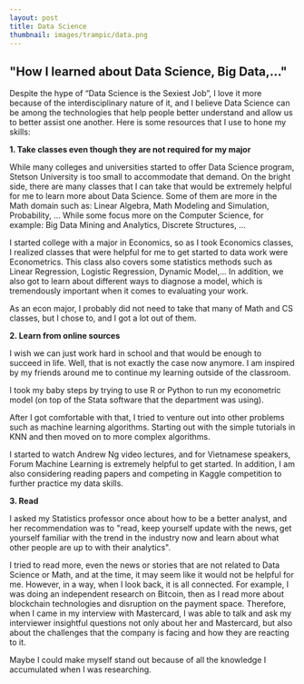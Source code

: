 ```yaml
---
layout: post
title: Data Science
thumbnail: images/trampic/data.png
---
```


## "How I learned about Data Science, Big Data,..."

Despite the hype of “Data Science is the Sexiest Job”, I love it more because of the interdisciplinary nature of it, and I believe Data Science can be among the technologies that help people better understand and allow us to better assist one another. Here is some resources that I use to hone my skills:


__1. Take classes even though they are not required for my major__


While many colleges and universities started to offer Data Science program, Stetson University is too small to accommodate that demand. On the bright side, there are many classes that I can take that would be extremely helpful for me to learn more about Data Science. Some of them are more in the Math domain such as: Linear Algebra, Math Modeling and Simulation, Probability, … While some focus more on the Computer Science, for example: Big Data Mining and Analytics, Discrete Structures, …

I started college with a major in Economics, so as I took Economics classes, I realized classes that were helpful for me to get started to data work were Econometrics. This class also covers some statistics methods such as Linear Regression, Logistic Regression, Dynamic Model,... In addition, we also got to learn about different ways to diagnose a model, which is tremendously important when it comes to evaluating your work.

As an econ major, I probably did not need to take that many of Math and CS classes, but I chose to, and I got a lot out of them.


__2. Learn from online sources__


I wish we can just work hard in school and that would be enough to succeed in life. Well, that is not exactly the case now anymore. I am inspired by my friends around me to continue my learning outside of the classroom.

I took my baby steps by trying to use R or Python to run my econometric model (on top of the Stata software that the department was using).

After I got comfortable with that, I tried to venture out into other problems such as machine learning algorithms. Starting out with the simple tutorials in KNN and then moved on to more complex algorithms.

I started to watch Andrew Ng video lectures, and for Vietnamese speakers, Forum Machine Learning is extremely helpful to get started. In addition, I am also considering reading papers and competing in Kaggle competition to further practice my data skills.


__3. Read__


I asked my Statistics professor once about how to be a better analyst, and her recommendation was to "read, keep yourself update with the news, get yourself familiar with the trend in the industry now and learn about what other people are up to with their analytics".

I tried to read more, even the news or stories that are not related to Data Science or Math, and at the time, it may seem like it would not be helpful for me. However, in a way, when I look back, it is all connected. For example, I was doing an independent research on Bitcoin, then as I read more about blockchain technologies and disruption on the payment space. Therefore, when I came in my interview with Mastercard, I was able to talk and ask my interviewer insightful questions not only about her and Mastercard, but also about the challenges that the company is facing and how they are reacting to it.

Maybe I could make myself stand out because of all the knowledge I accumulated when I was researching.
